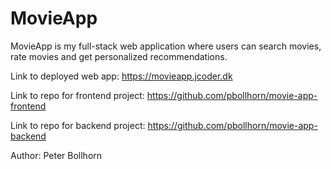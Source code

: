 # MovieApp

MovieApp is my full-stack web application where users can search movies, rate movies and get personalized recommendations.

Link to deployed web app: https://movieapp.jcoder.dk

Link to repo for frontend project: https://github.com/pbollhorn/movie-app-frontend

Link to repo for backend project: https://github.com/pbollhorn/movie-app-backend

Author: Peter Bollhorn

